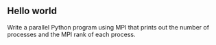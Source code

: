 <!--
SPDX-FileCopyrightText: 2019 CSC - IT Center for Science Ltd. <www.csc.fi>

SPDX-License-Identifier: CC-BY-NC-SA-4.0
-->

## Hello world

Write a parallel Python program using MPI that prints out the number of
processes and the MPI rank of each process.
